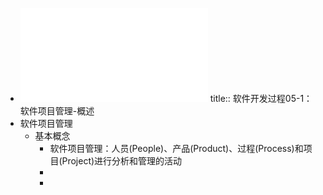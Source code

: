 - ![05《软件开发过程与项目管理》-软件项目管理-1-概述.pdf](../assets/05《软件开发过程与项目管理》-软件项目管理-1-概述_1695778033486_0.pdf)
  title:: 软件开发过程05-1：软件项目管理-概述
- 软件项目管理
	- 基本概念
		- 软件项目管理：人员(People)、产品(Product)、过程(Process)和项目(Project)进行分析和管理的活动
		-
		-